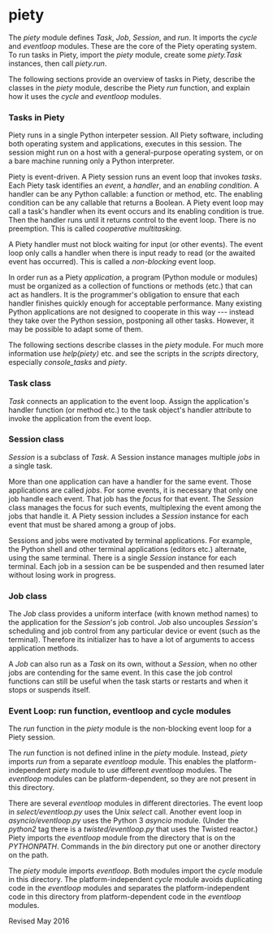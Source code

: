 
piety
=====

The *piety* module defines *Task*, *Job*, *Session*, and *run*.  It imports
the *cycle* and *eventloop* modules.  These are the core of the
Piety operating system.  To run tasks in Piety, import the *piety*
module, create some *piety.Task* instances, then call *piety.run*.

The following sections provide an overview of tasks in Piety,
describe the classes in the *piety* module, describe the
Piety *run* function, and explain how it uses the *cycle* and *eventloop*
modules.

### Tasks in Piety ###

Piety runs in a single Python interpeter session.  All Piety software,
including both operating system and applications, executes in this
session.  The session might run on a host with a general-purpose
operating system, or on a bare machine running only a Python
interpreter.

Piety is event-driven.  A Piety session runs an event loop
that invokes *tasks*.  Each Piety task identifies an *event*, a
*handler*, and an *enabling condition*.  A handler can be any Python
callable: a function or method, etc.  The enabling condition can be
any callable that returns a Boolean.  A Piety event loop may call a
task's handler when its event occurs and its enabling condition is
true.  Then the handler runs until it returns control to the event
loop.  There is no preemption.  This is called *cooperative
multitasking*.

A Piety handler must not block waiting for input (or other events).
The event loop only calls a handler when there is input ready to read
(or the awaited event has occurred).  This is called a *non-blocking*
event loop.

In order run as a Piety *application*, a program (Python module or
modules) must be organized as a collection of functions or methods
(etc.) that can act as handlers.  It is the programmer's
obligation to ensure that each handler finishes quickly enough for
acceptable performance.  Many existing Python applications are not
designed to cooperate in this way --- instead they take over the
Python session, postponing all other tasks.  However, it may be
possible to adapt some of them.

The following sections describe classes in the *piety* module.  For
much more information use *help(piety)* etc. and see the scripts in
the *scripts* directory, especially *console_tasks* and *piety*.

### Task class ###

*Task* connects an application to the event loop.  Assign the
application's handler function (or method etc.) to the task object's
handler attribute to invoke the application from the event loop.

### Session class ###

*Session* is a subclass of *Task*.  A Session instance manages
multiple *jobs* in a single task.

More than one application can have a handler for the same event.
Those applications are called *jobs*.  For some events, it is
necessary that only one job handle each event.  That job has the
*focus* for that event.  The *Session* class manages the focus for
such events, multiplexing the event among the jobs that handle it.
A Piety session includes a *Session* instance for each event 
that must be shared among a group of jobs.

Sessions and jobs were motivated by terminal applications.  For
example, the Python shell and other terminal applications (editors
etc.) alternate, using the same terminal.  There is a single *Session*
instance for each terminal.  Each job in a session can be be suspended
and then resumed later without losing work in progress.

### Job class ###

The *Job* class provides a uniform interface (with known method names) to the
application for the *Session*'s job control. *Job* also uncouples
*Session*'s scheduling and job control from any particular device or
event (such as the terminal). Therefore its initializer has to
have a lot of arguments to access application methods.

A *Job* can also run as a *Task* on its own, without a *Session*,
when no other jobs are contending for the same event.  In this 
case the job control functions can still be useful when the task
starts or restarts and when it stops or suspends itself.

### Event Loop: run function, eventloop and cycle modules ###

The *run* function in the *piety* module is the non-blocking event
loop for a Piety session.  

The *run* function is not defined inline in the *piety* module.  Instead,
*piety* imports *run* from a separate *eventloop* module.  This
enables the platform-independent *piety* module to use different
*eventloop* modules.  The *eventloop* modules can be
platform-dependent, so they are not present in this directory.

There are several *eventloop* modules in different directories.  The
event loop in *select/eventloop.py* uses the Unix *select* call.
Another event loop in *asyncio/eventloop.py* uses the Python 3
*asyncio* module.  (Under the *python2* tag there is a
*twisted/eventloop.py* that uses the Twisted reactor.)  Piety imports
the *eventloop* module from the directory that is on the *PYTHONPATH*.
Commands in the *bin* directory put one or another directory on the
path.

The *piety* module imports *eventloop*.  Both modules import the
*cycle* module in this directory.  The platform-independent
*cycle* module avoids duplicating code in the *eventloop* modules
and separates the platform-independent code in this directory from 
platform-dependent code in the *eventloop* modules.
 
Revised May 2016
